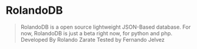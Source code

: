 # RolandoDB
>RolandoDB is a open source lightweight JSON-Based database.
>For now, RolandoDB is just a beta right now, for python and php.
>Developed By Rolando Zarate
>Tested by Fernando Jelvez
